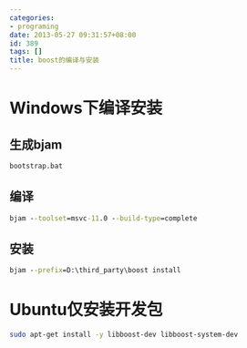 ```yaml
---
categories:
- programing
date: 2013-05-27 09:31:57+08:00
id: 389
tags: []
title: boost的编译与安装
---
```


# Windows下编译安装

## 生成bjam
```bat
bootstrap.bat
```

## 编译
```bat
bjam --toolset=msvc-11.0 --build-type=complete
```

## 安装
```bat
bjam --prefix=D:\third_party\boost install
```

# Ubuntu仅安装开发包
```bash
sudo apt-get install -y libboost-dev libboost-system-dev
```
